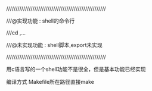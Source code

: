 
/////////////////////////////////////////////////////

///@实现功能   : shell的命令行

///cd ,...

///@未实现功能 : shell脚本,export未实现

/////////////////////////////////////////////////////



用c语言写的一个shell功能不是很全，但是基本功能已经实现



编译方式
    Makefile所在路径直接make

